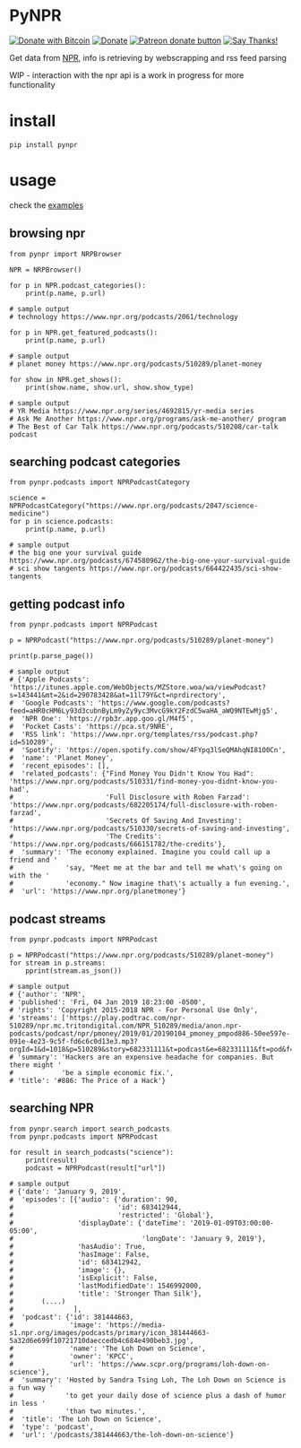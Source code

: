 # PyNPR
[![Donate with Bitcoin](https://en.cryptobadges.io/badge/micro/1QJNhKM8tVv62XSUrST2vnaMXh5ADSyYP8)](https://en.cryptobadges.io/donate/1QJNhKM8tVv62XSUrST2vnaMXh5ADSyYP8)
[![Donate](https://img.shields.io/badge/Donate-PayPal-green.svg)](https://paypal.me/jarbasai)
<span class="badge-patreon"><a href="https://www.patreon.com/jarbasAI" title="Donate to this project using Patreon"><img src="https://img.shields.io/badge/patreon-donate-yellow.svg" alt="Patreon donate button" /></a></span>
[![Say Thanks!](https://img.shields.io/badge/Say%20Thanks-!-1EAEDB.svg)](https://saythanks.io/to/JarbasAl)

Get data from [NPR](https://www.npr.org), info is retrieving by webscrapping and rss feed parsing

WIP - interaction with the npr api is a work in progress for more functionality

# install

    pip install pynpr
    
# usage

check the [examples](./examples)

## browsing npr

    from pynpr import NRPBrowser
    
    NPR = NRPBrowser()
    
    for p in NPR.podcast_categories():
        print(p.name, p.url)
        
    # sample output
    # technology https://www.npr.org/podcasts/2061/technology
    
    for p in NPR.get_featured_podcasts():
        print(p.name, p.url)
        
    # sample output
    # planet money https://www.npr.org/podcasts/510289/planet-money
    
    for show in NPR.get_shows():
        print(show.name, show.url, show.show_type)
        
    # sample output
    # YR Media https://www.npr.org/series/4692815/yr-media series
    # Ask Me Another https://www.npr.org/programs/ask-me-another/ program
    # The Best of Car Talk https://www.npr.org/podcasts/510208/car-talk podcast
    
## searching podcast categories

    from pynpr.podcasts import NPRPodcastCategory

    science = NPRPodcastCategory("https://www.npr.org/podcasts/2047/science-medicine")
    for p in science.podcasts:
        print(p.name, p.url)
    
    # sample output
    # the big one your survival guide https://www.npr.org/podcasts/674580962/the-big-one-your-survival-guide
    # sci show tangents https://www.npr.org/podcasts/664422435/sci-show-tangents
    
## getting podcast info


    from pynpr.podcasts import NPRPodcast
    
    p = NPRPodcast("https://www.npr.org/podcasts/510289/planet-money")
    
    print(p.parse_page())

    # sample output
    # {'Apple Podcasts': 'https://itunes.apple.com/WebObjects/MZStore.woa/wa/viewPodcast?s=143441&mt=2&id=290783428&at=11l79Y&ct=nprdirectory',
    #  'Google Podcasts': 'https://www.google.com/podcasts?feed=aHR0cHM6Ly93d3cubnByLm9yZy9yc3MvcG9kY2FzdC5waHA_aWQ9NTEwMjg5',
    #  'NPR One': 'https://rpb3r.app.goo.gl/M4f5',
    #  'Pocket Casts': 'https://pca.st/9NRE',
    #  'RSS link': 'https://www.npr.org/templates/rss/podcast.php?id=510289',
    #  'Spotify': 'https://open.spotify.com/show/4FYpq3lSeQMAhqNI81O0Cn',
    #  'name': 'Planet Money',
    #  'recent_episodes': [],
    #  'related_podcasts': {"Find Money You Didn't Know You Had": 'https://www.npr.org/podcasts/510331/find-money-you-didnt-know-you-had',
    #                       'Full Disclosure with Roben Farzad': 'https://www.npr.org/podcasts/682205174/full-disclosure-with-roben-farzad',
    #                       'Secrets Of Saving And Investing': 'https://www.npr.org/podcasts/510330/secrets-of-saving-and-investing',
    #                       'The Credits': 'https://www.npr.org/podcasts/666151782/the-credits'},
    #  'summary': 'The economy explained. Imagine you could call up a friend and '
    #             'say, "Meet me at the bar and tell me what\'s going on with the '
    #             'economy." Now imagine that\'s actually a fun evening.',
    #  'url': 'https://www.npr.org/planetmoney'}
    
## podcast streams

    from pynpr.podcasts import NPRPodcast
    
    p = NPRPodcast("https://www.npr.org/podcasts/510289/planet-money")
    for stream in p.streams:
        pprint(stream.as_json())
    
    # sample output
    # {'author': 'NPR',
    # 'published': 'Fri, 04 Jan 2019 18:23:00 -0500',
    # 'rights': 'Copyright 2015-2018 NPR - For Personal Use Only',
    # 'streams': ['https://play.podtrac.com/npr-510289/npr.mc.tritondigital.com/NPR_510289/media/anon.npr-podcasts/podcast/npr/pmoney/2019/01/20190104_pmoney_pmpod886-50ee597e-091e-4e23-9c5f-fd6c6c0d13e3.mp3?orgId=1&d=1018&p=510289&story=682331111&t=podcast&e=682331111&ft=pod&f=510289'],
    # 'summary': 'Hackers are an expensive headache for companies. But there might '
    #            'be a simple economic fix.',
    # 'title': '#886: The Price of a Hack'} 
    
## searching NPR

    from pynpr.search import search_podcasts
    from pynpr.podcasts import NPRPodcast
    
    for result in search_podcasts("science"):
        print(result)
        podcast = NPRPodcast(result["url"])
        
    # sample output
    # {'date': 'January 9, 2019',
    #  'episodes': [{'audio': {'duration': 90,
    #                          'id': 683412944,
    #                          'restricted': 'Global'},
    #                'displayDate': {'dateTime': '2019-01-09T03:00:00-05:00',
    #                                'longDate': 'January 9, 2019'},
    #                'hasAudio': True,
    #                'hasImage': False,
    #                'id': 683412942,
    #                'image': {},
    #                'isExplicit': False,
    #                'lastModifiedDate': 1546992000,
    #                'title': 'Stronger Than Silk'},
    #       (....) 
    #               ],
    #  'podcast': {'id': 381444663,
    #              'image': 'https://media-s1.npr.org/images/podcasts/primary/icon_381444663-5a32d6e699f10721710daeccedb4c684e490beb3.jpg',
    #              'name': 'The Loh Down on Science',
    #              'owner': 'KPCC',
    #              'url': 'https://www.scpr.org/programs/loh-down-on-science'},
    #  'summary': 'Hosted by Sandra Tsing Loh, The Loh Down on Science is a fun way '
    #             'to get your daily dose of science plus a dash of humor in less '
    #             'than two minutes.',
    #  'title': 'The Loh Down on Science',
    #  'type': 'podcast',
    #  'url': '/podcasts/381444663/the-loh-down-on-science'}
    
